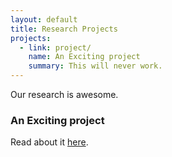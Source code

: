 ```yaml
---
layout: default
title: Research Projects
projects:
  - link: project/
    name: An Exciting project
    summary: This will never work.
---
```


Our research is awesome.

### An Exciting project
Read about it [here][project].

[project]: project/index.html